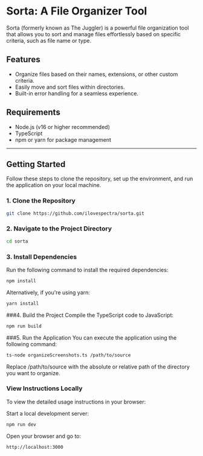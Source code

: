 # Sorta: A File Organizer Tool

Sorta (formerly known as The Juggler) is a powerful file organization tool that allows you to sort and manage files effortlessly based on specific criteria, such as file name or type.

## Features
- Organize files based on their names, extensions, or other custom criteria.
- Easily move and sort files within directories.
- Built-in error handling for a seamless experience.

## Requirements
- Node.js (v16 or higher recommended)
- TypeScript
- npm or yarn for package management

---

## Getting Started

Follow these steps to clone the repository, set up the environment, and run the application on your local machine.

### 1. Clone the Repository

```bash
git clone https://github.com/ilovespectra/sorta.git
```
### 2. Navigate to the Project Directory

```bash
cd sorta
```
### 3. Install Dependencies
Run the following command to install the required dependencies:

```bash
npm install
```
Alternatively, if you're using yarn:

```bash
yarn install
```
###4. Build the Project
Compile the TypeScript code to JavaScript:

```bash
npm run build
```
###5. Run the Application
You can execute the application using the following command:

```bash
ts-node organizeScreenshots.ts /path/to/source
```
Replace /path/to/source with the absolute or relative path of the directory you want to organize.

### View Instructions Locally
To view the detailed usage instructions in your browser:

Start a local development server:
```bash
npm run dev
```
Open your browser and go to:
```bash
http://localhost:3000
```